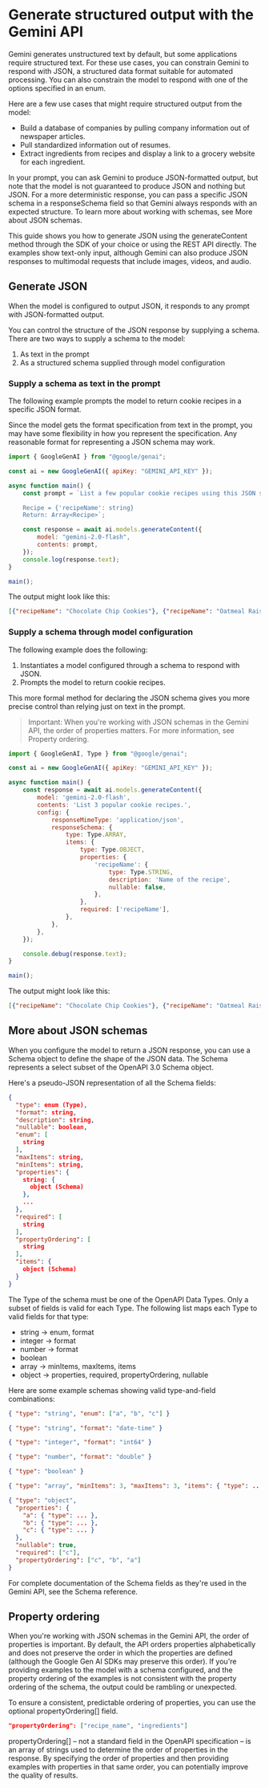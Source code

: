 # Generate structured output with the Gemini API

Gemini generates unstructured text by default, but some applications require structured text. For these use cases, you can constrain Gemini to respond with JSON, a structured data format suitable for automated processing. You can also constrain the model to respond with one of the options specified in an enum.

Here are a few use cases that might require structured output from the model:

- Build a database of companies by pulling company information out of newspaper articles.
- Pull standardized information out of resumes.
- Extract ingredients from recipes and display a link to a grocery website for each ingredient.

In your prompt, you can ask Gemini to produce JSON-formatted output, but note that the model is not guaranteed to produce JSON and nothing but JSON. For a more deterministic response, you can pass a specific JSON schema in a responseSchema field so that Gemini always responds with an expected structure. To learn more about working with schemas, see More about JSON schemas.

This guide shows you how to generate JSON using the generateContent method through the SDK of your choice or using the REST API directly. The examples show text-only input, although Gemini can also produce JSON responses to multimodal requests that include images, videos, and audio.

## Generate JSON

When the model is configured to output JSON, it responds to any prompt with JSON-formatted output.

You can control the structure of the JSON response by supplying a schema. There are two ways to supply a schema to the model:

1. As text in the prompt
2. As a structured schema supplied through model configuration

### Supply a schema as text in the prompt

The following example prompts the model to return cookie recipes in a specific JSON format.

Since the model gets the format specification from text in the prompt, you may have some flexibility in how you represent the specification. Any reasonable format for representing a JSON schema may work.

```javascript
import { GoogleGenAI } from "@google/genai";

const ai = new GoogleGenAI({ apiKey: "GEMINI_API_KEY" });

async function main() {
    const prompt = `List a few popular cookie recipes using this JSON schema:

    Recipe = {'recipeName': string}
    Return: Array<Recipe>`;

    const response = await ai.models.generateContent({
        model: "gemini-2.0-flash",
        contents: prompt,
    });
    console.log(response.text);
}

main();
```

The output might look like this:

```json
[{"recipeName": "Chocolate Chip Cookies"}, {"recipeName": "Oatmeal Raisin Cookies"}, {"recipeName": "Snickerdoodles"}, {"recipeName": "Sugar Cookies"}, {"recipeName": "Peanut Butter Cookies"}]
```

### Supply a schema through model configuration

The following example does the following:

1. Instantiates a model configured through a schema to respond with JSON.
2. Prompts the model to return cookie recipes.

This more formal method for declaring the JSON schema gives you more precise control than relying just on text in the prompt.

> Important: When you're working with JSON schemas in the Gemini API, the order of properties matters. For more information, see Property ordering.

```javascript
import { GoogleGenAI, Type } from "@google/genai";

const ai = new GoogleGenAI({ apiKey: "GEMINI_API_KEY" });

async function main() {
    const response = await ai.models.generateContent({
        model: 'gemini-2.0-flash',
        contents: 'List 3 popular cookie recipes.',
        config: {
            responseMimeType: 'application/json',
            responseSchema: {
                type: Type.ARRAY,
                items: {
                    type: Type.OBJECT,
                    properties: {
                        'recipeName': {
                            type: Type.STRING,
                            description: 'Name of the recipe',
                            nullable: false,
                        },
                    },
                    required: ['recipeName'],
                },
            },
        },
    });

    console.debug(response.text);
}

main();
```

The output might look like this:

```json
[{"recipeName": "Chocolate Chip Cookies"}, {"recipeName": "Oatmeal Raisin Cookies"}, {"recipeName": "Snickerdoodles"}, {"recipeName": "Sugar Cookies"}, {"recipeName": "Peanut Butter Cookies"}]
```

## More about JSON schemas

When you configure the model to return a JSON response, you can use a Schema object to define the shape of the JSON data. The Schema represents a select subset of the OpenAPI 3.0 Schema object.

Here's a pseudo-JSON representation of all the Schema fields:

```json
{
  "type": enum (Type),
  "format": string,
  "description": string,
  "nullable": boolean,
  "enum": [
    string
  ],
  "maxItems": string,
  "minItems": string,
  "properties": {
    string: {
      object (Schema)
    },
    ...
  },
  "required": [
    string
  ],
  "propertyOrdering": [
    string
  ],
  "items": {
    object (Schema)
  }
}
```

The Type of the schema must be one of the OpenAPI Data Types. Only a subset of fields is valid for each Type. The following list maps each Type to valid fields for that type:

- string -> enum, format
- integer -> format
- number -> format
- boolean
- array -> minItems, maxItems, items
- object -> properties, required, propertyOrdering, nullable

Here are some example schemas showing valid type-and-field combinations:

```json
{ "type": "string", "enum": ["a", "b", "c"] }

{ "type": "string", "format": "date-time" }

{ "type": "integer", "format": "int64" }

{ "type": "number", "format": "double" }

{ "type": "boolean" }

{ "type": "array", "minItems": 3, "maxItems": 3, "items": { "type": ... } }

{ "type": "object",
  "properties": {
    "a": { "type": ... },
    "b": { "type": ... },
    "c": { "type": ... }
  },
  "nullable": true,
  "required": ["c"],
  "propertyOrdering": ["c", "b", "a"]
}
```

For complete documentation of the Schema fields as they're used in the Gemini API, see the Schema reference.

## Property ordering

When you're working with JSON schemas in the Gemini API, the order of properties is important. By default, the API orders properties alphabetically and does not preserve the order in which the properties are defined (although the Google Gen AI SDKs may preserve this order). If you're providing examples to the model with a schema configured, and the property ordering of the examples is not consistent with the property ordering of the schema, the output could be rambling or unexpected.

To ensure a consistent, predictable ordering of properties, you can use the optional propertyOrdering[] field.

```json
"propertyOrdering": ["recipe_name", "ingredients"]
```

propertyOrdering[] – not a standard field in the OpenAPI specification – is an array of strings used to determine the order of properties in the response. By specifying the order of properties and then providing examples with properties in that same order, you can potentially improve the quality of results.
